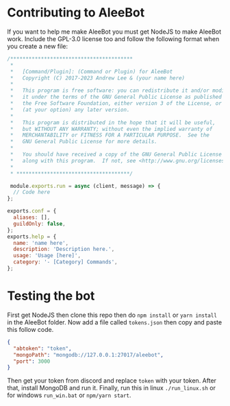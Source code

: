 # Contributing to AleeBot
If you want to help me make AleeBot you must get NodeJS to make AleeBot work.
Include the GPL-3.0 license too and follow the following format when you create a new file:
```js
/****************************************
 * 
 *   [Command/Plugin]: (Command or Plugin) for AleeBot
 *   Copyright (C) 2017-2023 Andrew Lee & (your name here)
 *
 *   This program is free software: you can redistribute it and/or modify
 *   it under the terms of the GNU General Public License as published by
 *   the Free Software Foundation, either version 3 of the License, or
 *   (at your option) any later version.
 *
 *   This program is distributed in the hope that it will be useful,
 *   but WITHOUT ANY WARRANTY; without even the implied warranty of
 *   MERCHANTABILITY or FITNESS FOR A PARTICULAR PURPOSE.  See the
 *   GNU General Public License for more details.
 *
 *   You should have received a copy of the GNU General Public License
 *   along with this program.  If not, see <http://www.gnu.org/licenses/>.
 * 
 * *************************************/

 module.exports.run = async (client, message) => {
  // Code here
};

exports.conf = {
  aliases: [],
  guildOnly: false,
};
exports.help = {
  name: 'name here',
  description: 'Description here.',
  usage: 'Usage [here]',
  category: '- [Category] Commands',
};
```

# Testing the bot

First get NodeJS then clone this repo then do `npm install` or `yarn install` in the AleeBot folder. Now add a file called `tokens.json` then copy and paste this follow code.
```json
{
  "abtoken": "token",
  "mongoPath": "mongodb://127.0.0.1:27017/aleebot",
  "port": 3000
}
```
Then get your token from discord and replace `token` with your token. After that, install MongoDB and run it. Finally, run this in linux `./run_linux.sh` or for windows `run_win.bat` or `npm/yarn start`.

